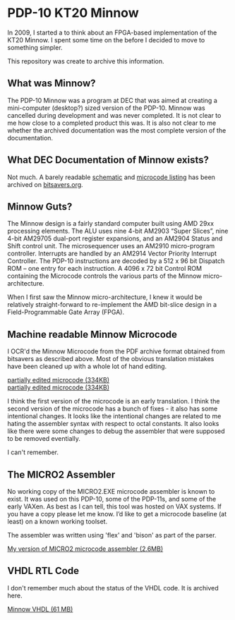 # PDP-10 KT20 Minnow

In 2009, I started a to think about an FPGA-based implementation of the KT20 Minnow.  I spent some time on the  before I decided to move to something simpler.

This repository was create to archive this information.

## What was Minnow?

The PDP-10 Minnow was a program at DEC that was aimed at creating a mini-computer (desktop?) sized version of the PDP-10.  Minnow was cancelled
during development and was never completed.  It is not clear to me how close to a completed product this was.  It is also not clear to me whether
the archived documentation was the most complete version of the documentation.

## What DEC Documentation of Minnow exists?

Not much.  A barely readable [schematic](http://www.bitsavers.org/pdf/dec/pdp10/KT20_Minnow/minnow_Schems_1979.pdf) and [microcode listing](http://www.bitsavers.org/pdf/dec/pdp10/KT20_Minnow/minnow_uCodeSrc.pdf) has been archived on [bitsavers.org](http://www.bitsavers.org).

## Minnow Guts?

The Minnow design is a fairly standard computer built using AMD 29xx processing elements.  The ALU uses nine 4-bit AM2903 “Super Slices”,
nine 4-bit AM29705 dual-port register expansions, and an AM2904 Status and Shift control unit.  The microsequencer uses an AM2910
micro-program controller.  Interrupts are handled by an AM2914 Vector Priority Interrupt Controller.  The PDP-10 instructions are
decoded by a 512 x 96 bit Dispatch ROM – one entry for each instruction.  A 4096 x 72 bit Control ROM containing the Microcode controls
the various parts of the Minnow micro-architecture.

When I first saw the Minnow micro-architecture, I knew it would be relatively straight-forward to re-implement the AMD bit-slice design
in a Field-Programmable Gate Array (FPGA).

## Machine readable Minnow Microcode

I OCR'd the Minnow Microcode from the PDF archive format obtained from bitsavers as described above.
Most of the obvious translation mistakes have been cleaned up with a whole lot of hand editing.

[partially edited microcode (334KB)](https://github.com/KS10FPGA/Minnow/blob/main/wiki/minnow_v1.mic)<br>
[partially edited microcode (334KB)](https://github.com/KS10FPGA/Minnow/blob/main/wiki/minnow_v2.mic)

I think the first version of the microcode is an early translation.  I think the second version of
the microcode has a bunch of fixes - it also has some intentional changes.  It looks like the intentional
changes are related to me hating the assembler syntax with respect to octal constants.  It also looks
like there were some changes to debug the assembler that were supposed to be removed eventially.

I can't remember.

## The MICRO2 Assembler

No working copy of the MICRO2.EXE microcode assembler is known to exist.  It was used on this PDP-10,
some of the PDP-11s, and some of the early VAXen.  As best as I can tell, this tool was hosted on VAX
systems.   If you have a copy please let me know.  I’d like to get a microcode baseline (at least)
on a known working toolset.

The assembler was written using 'flex' and 'bison' as part of the parser.

[My version of MICRO2 microcode assembler (2.6MB)](https://github.com/KS10FPGA/Minnow/blob/main/wiki/asm27.tgz)

## VHDL RTL Code

I don't remember much about the status of the VHDL code.  It is archived here.

[Minnow VHDL (61 MB)](https://github.com/KS10FPGA/Minnow/blob/main/wiki/vhdl.tgz)
